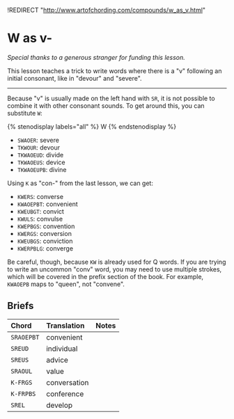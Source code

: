 !REDIRECT "http://www.artofchording.com/compounds/w_as_v.html"

# W as v-

_Special thanks to a generous stranger for funding this lesson._

This lesson teaches a trick to write words where there is a "v" following an initial consonant, like in "devour" and "severe".

-------

Because "v" is usually made on the left hand with `SR`, it is not possible to combine it with other consonant sounds. To get around this, you can substitute `W`:

{% stenodisplay labels="all" %}
W
{% endstenodisplay %}

* `SWAOER`: severe
* `TKWOUR`: devour
* `TKWAOEUD`: divide
* `TKWAOEUS`: device
* `TKWAOEUPB`: divine

Using `K` as "con-" from the last lesson, we can get:

* `KWERS`: converse
* `KWAOEPBT`: convenient
* `KWEUBGT`: convict
* `KWULS`: convulse
* `KWEPBGS`: convention
* `KWERGS`: conversion
* `KWEUBGS`: conviction
* `KWERPBLG`: converge

Be careful, though, because `KW` is already used for Q words. If you are trying to write an uncommon "conv" word, you may need to use multiple strokes, which will be covered in the prefix section of the book. For example, `KWAOEPB` maps to "queen", not "convene".

## Briefs

|   Chord    |  Translation  | Notes |
| :--------- | :------------ | :---- |
| `SRAOEPBT`    | convenient |  |
| `SREUD`  | individual  |  |
| `SREUS`   | advice      |  |
| `SRAOUL`   | value       |  |
| `K-FRGS`   | conversation |  |
| `K-FRPBS` | conference |  |
| `SREL`     | develop |  |
